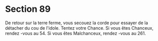 # Section 89

De retour sur la terre ferme, vous secouez la corde pour essayer de la détacher du cou de
l'idole. Tentez votre Chance. Si vous êtes Chanceux, rendez -vous au 54. Si vous êtes
Malchanceux, rendez -vous au 261.